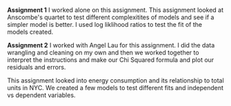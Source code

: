 **Assignment 1**
I worked alone on this assignment. This assignment looked at Anscombe's quartet to test different complexitites of models and see if a simpler model is better. I used log liklihood ratios to test the fit of the models created.

**Assignment 2**
I worked with Angel Lau for this assignment. I did the data wrangling and cleaning on my own and then we worked together to interpret the instructions and make our Chi Squared formula and plot our residuals and errors. 

This assignment looked into energy consumption and its relationship to total units in NYC. We created a few models to test different fits and independent vs dependent variables.

